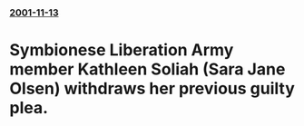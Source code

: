 ### [2001-11-13](/news/2001/11/13/index.md)

#  Symbionese Liberation Army member Kathleen Soliah (Sara Jane Olsen) withdraws her previous guilty plea.



